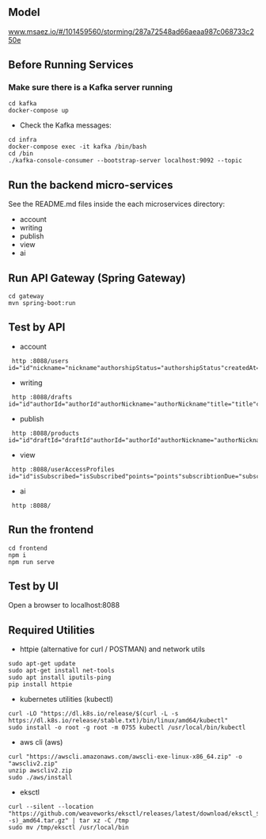 # 

## Model
www.msaez.io/#/101459560/storming/287a72548ad66aeaa987c068733c250e

## Before Running Services
### Make sure there is a Kafka server running
```
cd kafka
docker-compose up
```
- Check the Kafka messages:
```
cd infra
docker-compose exec -it kafka /bin/bash
cd /bin
./kafka-console-consumer --bootstrap-server localhost:9092 --topic
```

## Run the backend micro-services
See the README.md files inside the each microservices directory:

- account
- writing
- publish
- view
- ai


## Run API Gateway (Spring Gateway)
```
cd gateway
mvn spring-boot:run
```

## Test by API
- account
```
 http :8088/users id="id"nickname="nickname"authorshipStatus="authorshipStatus"createdAt="createdAt"subscriber="subscriber"accountId="accountId"password="password"authorsProfile="authorsProfile"autornickname="autornickname"agreedToMarketing="agreedToMarketing"
```
- writing
```
 http :8088/drafts id="id"authorId="authorId"authorNickname="authorNickname"title="title"content="content"createdAt="createdAt"lastUpdatedAt="lastUpdatedAt"
```
- publish
```
 http :8088/products id="id"draftId="draftId"authorId="authorId"authorNickname="authorNickname"title="title"content="content"category="category"price="price"publishedAt="publishedAt"views="views"coverImageUrl="coverImageUrl"summary="summary"
```
- view
```
 http :8088/userAccessProfiles id="id"isSubscribed="isSubscribed"points="points"subscribtionDue="subscribtionDue"
```
- ai
```
 http :8088/ 
```


## Run the frontend
```
cd frontend
npm i
npm run serve
```

## Test by UI
Open a browser to localhost:8088

## Required Utilities

- httpie (alternative for curl / POSTMAN) and network utils
```
sudo apt-get update
sudo apt-get install net-tools
sudo apt install iputils-ping
pip install httpie
```

- kubernetes utilities (kubectl)
```
curl -LO "https://dl.k8s.io/release/$(curl -L -s https://dl.k8s.io/release/stable.txt)/bin/linux/amd64/kubectl"
sudo install -o root -g root -m 0755 kubectl /usr/local/bin/kubectl
```

- aws cli (aws)
```
curl "https://awscli.amazonaws.com/awscli-exe-linux-x86_64.zip" -o "awscliv2.zip"
unzip awscliv2.zip
sudo ./aws/install
```

- eksctl 
```
curl --silent --location "https://github.com/weaveworks/eksctl/releases/latest/download/eksctl_$(uname -s)_amd64.tar.gz" | tar xz -C /tmp
sudo mv /tmp/eksctl /usr/local/bin
```
